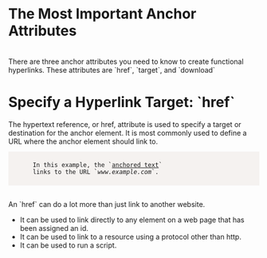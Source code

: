 <html lang="en">
<head>
    <meta charset="UTF-8">
    <meta name="viewport" content="width=device-width, initial-scale=1.0">
    <meta http-equiv="X-UA-Compatible" content="ie=edge">
    <title>Anzhe</title>
</head>
<style>
    pre {
    
        border: 1px solid rgb(201, 201, 201);
        font-size:12px;
        background: #f5f2f0;
        padding: 20px;
        padding-bottom: 20px;
        overflow: auto;
        

    }

</style>

<body>
    
<h1>The Most Important Anchor Attributes</h1>
<br>
There are three anchor attributes you need to know to create functional hyperlinks. These attributes are `href`, `target`, and `download`

<h1>Specify a Hyperlink Target: `href`</h1>
The hypertext reference, or href, attribute is used to specify a target or destination for the anchor element. It is most commonly used to define a URL where the anchor element should link to.


<pre>
    In this example, the `<a href="http://example.com">anchored text</a>`
    links to the URL `<em>www.example.com</em>`.
</pre> 


<br>
An `href` can do a lot more than just link to another website.

<ul>
    <li>It can be used to link directly to any element on a web page that has been assigned an id.</li>
    <li>It can be used to link to a resource using a protocol other than http.</li>
    <li>It can be used to run a script.</li>
</ul>






<div class="fieldset:d"></div>

</body>
</html>
